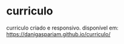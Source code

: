 # curriculo

curriculo criado e responsivo. 
disponível em: https://danigaspariam.github.io/curriculo/

